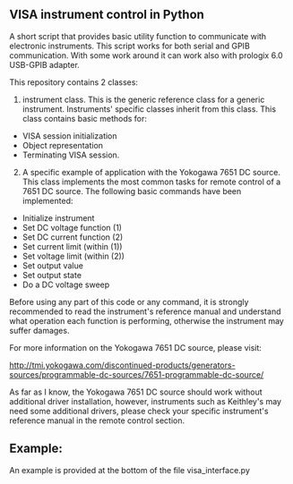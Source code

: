 ## VISA instrument control in Python

A short script that provides basic utility function to communicate with electronic instruments. This script works for both serial and GPIB communication. With some work around it can work also with prologix 6.0 USB-GPIB adapter.

This repository contains 2 classes:

1. instrument class. This is the generic reference class for a generic instrument. Instruments' specific classes inherit from this class. This class contains basic methods for:
- VISA session initialization
- Object representation
- Terminating VISA session.

2. A specific example of application with the Yokogawa 7651 DC source.
This class implements the most common tasks for remote control of a 7651 DC source.
The following basic commands have been implemented:
- Initialize instrument
- Set DC voltage function (1)
- Set DC current function (2)
- Set current limit (within (1))
- Set voltage limit (within (2))
- Set output value
- Set output state
- Do a DC voltage sweep

Before using any part of this code or any command, it is strongly recommended to read the instrument's reference manual and understand what operation each function is performing, otherwise the instrument may suffer damages.

For more information on the Yokogawa 7651 DC source, please visit:

http://tmi.yokogawa.com/discontinued-products/generators-sources/programmable-dc-sources/7651-programmable-dc-source/
    
As far as I know, the Yokogawa 7651 DC source should work without additional driver installation, however, instruments such as Keithley's may need some additional drivers, please check your specific instrument's reference manual in the remote control section.

## Example:
An example is provided at the bottom of the file visa_interface.py
